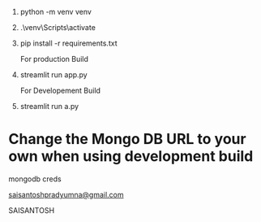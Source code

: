 1. python -m venv venv
2. .\venv\Scripts\activate
3. pip install -r requirements.txt

   For production Build
   
5. streamlit run app.py
   
   For Developement Build
   
7. streamlit run a.py

# Change the Mongo DB URL to your own when using development build
mongodb creds 

saisantoshpradyumna@gmail.com

SAISANTOSH
